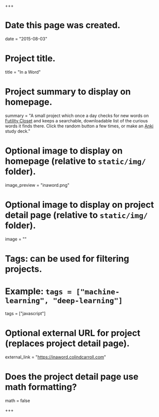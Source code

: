 +++
# Date this page was created.
date = "2015-08-03"

# Project title.
title = "In a Word"

# Project summary to display on homepage.
summary = "A small project which once a day checks for new words on [Futility Closet](https://www.futilitycloset.com/) and keeps a searchable, downloadable list of the curious words it finds there. Click the random button a few times, or make an [Anki](https://ankisrs.net/) study deck."

# Optional image to display on homepage (relative to `static/img/` folder).
image_preview = "inaword.png"

# Optional image to display on project detail page (relative to `static/img/` folder).
image = ""

# Tags: can be used for filtering projects.
# Example: `tags = ["machine-learning", "deep-learning"]`
tags = ["javascript"]

# Optional external URL for project (replaces project detail page).
external_link = "https://inaword.colindcarroll.com"

# Does the project detail page use math formatting?
math = false

+++
